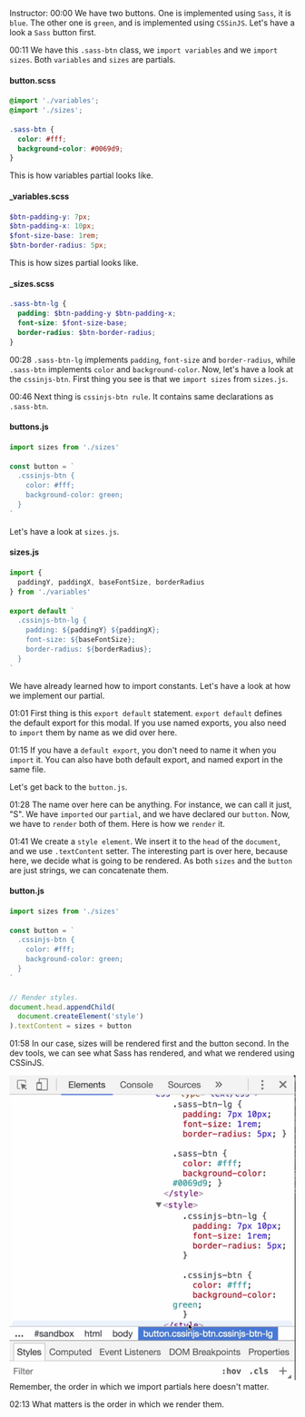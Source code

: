 Instructor: 00:00 We have two buttons. One is implemented using `Sass`, it is `blue`. The other one is `green`, and is implemented using `CSSinJS`. Let's have a look a `Sass` button first.

00:11 We have this `.sass-btn` class, we `import variables` and we `import sizes`. Both `variables` and `sizes` are partials. 

#### button.scss
```scss
@import './variables';
@import './sizes';

.sass-btn {
  color: #fff;
  background-color: #0069d9;
}
```

This is how variables partial looks like.

#### _variables.scss
```scss
$btn-padding-y: 7px;
$btn-padding-x: 10px;
$font-size-base: 1rem;
$btn-border-radius: 5px;
```

This is how sizes partial looks like.

#### _sizes.scss
```scss
.sass-btn-lg {
  padding: $btn-padding-y $btn-padding-x;
  font-size: $font-size-base;
  border-radius: $btn-border-radius;
}
```

00:28 `.sass-btn-lg` implements `padding`, `font-size` and `border-radius`, while `.sass-btn` implements `color` and `background-color`. Now, let's have a look at the `cssinjs-btn`. First thing you see is that we `import sizes` from `sizes.js`.

00:46 Next thing is `cssinjs-btn rule`. It contains same declarations as `.sass-btn`. 

#### buttons.js
```javascript
import sizes from './sizes'

const button = `
  .cssinjs-btn {
    color: #fff;
    background-color: green;
  }
`
```

Let's have a look at `sizes.js`. 

#### sizes.js
```javascript
import {
  paddingY, paddingX, baseFontSize, borderRadius
} from './variables'

export default `
  .cssinjs-btn-lg {
    padding: ${paddingY} ${paddingX};
    font-size: ${baseFontSize};
    border-radius: ${borderRadius};
  }
`
```

We have already learned how to import constants. Let's have a look at how we implement our partial.

01:01 First thing is this `export default` statement. `export default` defines the default export for this modal. If you use named exports, you also need to `import` them by name as we did over here.

01:15 If you have a `default export`, you don't need to name it when you `import` it. You can also have both default export, and named export in the same file. 

Let's get back to the `button.js`.

01:28 The name over here can be anything. For instance, we can call it just, "S". We have `imported` our `partial`, and we have declared our `button`. Now, we have to `render` both of them. Here is how we `render` it.

01:41 We create a `style element`. We insert it to the `head` of the `document`, and we use `.textContent` setter. The interesting part is over here, because here, we decide what is going to be rendered. As both `sizes` and the `button` are just strings, we can concatenate them.

#### button.js
```javascript
import sizes from './sizes'

const button = `
  .cssinjs-btn {
    color: #fff;
    background-color: green;
  }
`

// Render styles.
document.head.appendChild(
  document.createElement('style')
).textContent = sizes + button
```

01:58 In our case, sizes will be rendered first and the button second. In the dev tools, we can see what Sass has rendered, and what we rendered using CSSinJS. 

![dev tools](../images/javascript-convert-scss-partials-to-css-in-js-dev-tools.png)
Remember, the order in which we import partials here doesn't matter.

02:13 What matters is the order in which we render them.
